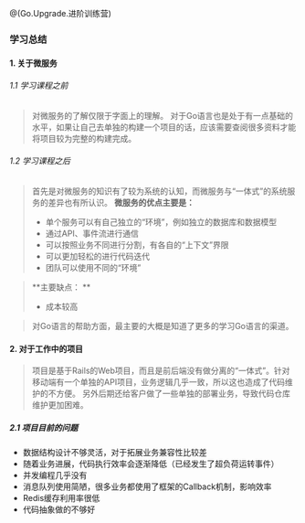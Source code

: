 @(Go.Upgrade.进阶训练营)

### 学习总结
#### 1. 关于微服务
###### 1.1 学习课程之前
> 对微服务的了解仅限于字面上的理解。
> 对于Go语言也是处于有一点基础的水平，如果让自己去单独的构建一个项目的话，应该需要查阅很多资料才能将项目较为完整的构建完成。
###### 1.2 学习课程之后
> 首先是对微服务的知识有了较为系统的认知，而微服务与“一体式”的系统服务的差异也有所认识。
> **微服务的优点主要是：**
> - 单个服务可以有自己独立的“环境”，例如独立的数据库和数据模型
> - 通过API、事件流进行通信
> - 可以按照业务不同进行分割，有各自的“上下文”界限
> - 可以更加轻松的进行代码迭代
> - 团队可以使用不同的“环境”

> **主要缺点： **
> - 成本较高

> 对Go语言的帮助方面，最主要的大概是知道了更多的学习Go语言的渠道。

#### 2. 对于工作中的项目
> 项目是基于Rails的Web项目，而且是前后端没有做分离的“一体式”。针对移动端有一个单独的API项目，业务逻辑几乎一致，所以这也造成了代码维护的不方便。
> 另外后期还给客户做了一些单独的部署业务，导致代码仓库维护更加困难。
##### 2.1 项目目前的问题
- 数据结构设计不够灵活，对于拓展业务兼容性比较差
- 随着业务进展，代码执行效率会逐渐降低（已经发生了超负荷运转事件）
- 并发编程几乎没有
- 消息队列使用简陋，很多业务都使用了框架的Callback机制，影响效率
- Redis缓存利用率很低
- 代码抽象做的不够好
